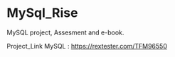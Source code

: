 # MySql_Rise
MySQL project, Assesment and e-book.

Project_Link MySQL : https://rextester.com/TFM96550
